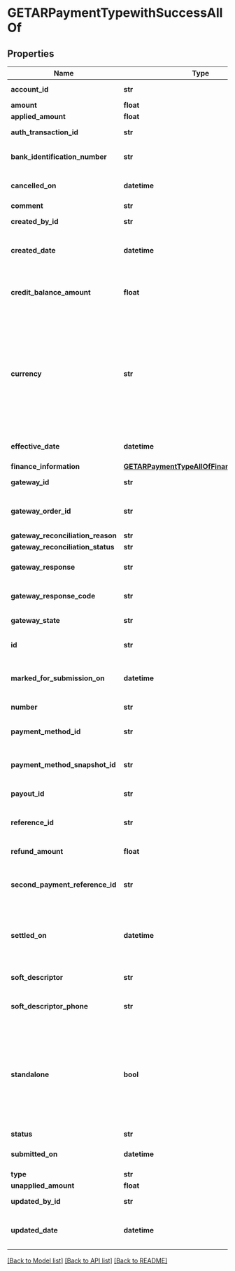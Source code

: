 # GETARPaymentTypewithSuccessAllOf

## Properties
Name | Type | Description | Notes
------------ | ------------- | ------------- | -------------
**account_id** | **str** | The ID of the customer account that the payment is for.  | [optional] 
**amount** | **float** | The total amount of the payment.  | [optional] 
**applied_amount** | **float** | The applied amount of the payment.  | [optional] 
**auth_transaction_id** | **str** | The authorization transaction ID from the payment gateway.  | [optional] 
**bank_identification_number** | **str** | The first six digits of the credit card or debit card used for the payment, when applicable.  | [optional] 
**cancelled_on** | **datetime** | The date and time when the payment was cancelled, in &#x60;yyyy-mm-dd hh:mm:ss&#x60; format.  | [optional] 
**comment** | **str** | Comments about the payment.  | [optional] 
**created_by_id** | **str** | The ID of the Zuora user who created the payment part.  | [optional] 
**created_date** | **datetime** | The date and time when the payment was created, in &#x60;yyyy-mm-dd hh:mm:ss&#x60; format. For example, 2017-03-01 15:31:10.  | [optional] 
**credit_balance_amount** | **float** | The amount that the payment transfers to the credit balance. The value is not &#x60;0&#x60; only for those payments that come from legacy payment operations performed without the Invoice Settlement feature.  | [optional] 
**currency** | **str** | When Standalone Payment is not enabled, the &#x60;currency&#x60; of the payment must be the same as the payment currency defined in the customer account settings through Zuora UI.  When Standalone Payment is enabled and &#x60;standalone&#x60; is &#x60;true&#x60;, the &#x60;currency&#x60; of the standalone payment can be different from the payment currency defined in the customer account settings. The amount will not be summed up to the account balance or key metrics regardless of currency.  | [optional] 
**effective_date** | **datetime** | The date and time when the payment takes effect, in &#x60;yyyy-mm-dd hh:mm:ss&#x60; format.  | [optional] 
**finance_information** | [**GETARPaymentTypeAllOfFinanceInformation**](GETARPaymentTypeAllOfFinanceInformation.md) |  | [optional] 
**gateway_id** | **str** | The ID of the gateway instance that processes the payment.  | [optional] 
**gateway_order_id** | **str** | A merchant-specified natural key value that can be passed to the electronic payment gateway when a payment is created.  | [optional] 
**gateway_reconciliation_reason** | **str** | The reason of gateway reconciliation.  | [optional] 
**gateway_reconciliation_status** | **str** | The status of gateway reconciliation.  | [optional] 
**gateway_response** | **str** | The message returned from the payment gateway for the payment. This message is gateway-dependent.  | [optional] 
**gateway_response_code** | **str** | The code returned from the payment gateway for the payment. This code is gateway-dependent.  | [optional] 
**gateway_state** | **str** | The status of the payment in the gateway; use for reconciliation.   | [optional] 
**id** | **str** | The unique ID of the payment. For example, 4028905f5a87c0ff015a87eb6b75007f.  | [optional] 
**marked_for_submission_on** | **datetime** | The date and time when a payment was marked and waiting for batch submission to the payment process, in &#x60;yyyy-mm-dd hh:mm:ss&#x60; format.  | [optional] 
**number** | **str** | The unique identification number of the payment. For example, P-00000001.  | [optional] 
**payment_method_id** | **str** | The unique ID of the payment method that the customer used to make the payment.  | [optional] 
**payment_method_snapshot_id** | **str** | The unique ID of the payment method snapshot which is a copy of the particular Payment Method used in a transaction.  | [optional] 
**payout_id** | **str** | The payout ID of the payment from the gateway side.  | [optional] 
**reference_id** | **str** | The transaction ID returned by the payment gateway. Use this field to reconcile payments between your gateway and Zuora Payments.  | [optional] 
**refund_amount** | **float** | The amount of the payment that is refunded.  | [optional] 
**second_payment_reference_id** | **str** | The transaction ID returned by the payment gateway if there is an additional transaction for the payment. Use this field to reconcile payments between your gateway and Zuora Payments.  | [optional] 
**settled_on** | **datetime** | The date and time when the payment was settled in the payment processor, in &#x60;yyyy-mm-dd hh:mm:ss&#x60; format. This field is used by the Spectrum gateway only and not applicable to other gateways.  | [optional] 
**soft_descriptor** | **str** | A payment gateway-specific field that maps to Zuora for the gateways, Orbital, Vantiv and Verifi.  | [optional] 
**soft_descriptor_phone** | **str** | A payment gateway-specific field that maps to Zuora for the gateways, Orbital, Vantiv and Verifi.  | [optional] 
**standalone** | **bool** | This field is only available if the support for standalone payment is enabled.  The value &#x60;true&#x60; indicates this is a standalone payment that is created and processed in Zuora through Zuora gateway integration but will be settled outside of Zuora. No settlement data will be created. The standalone payment cannot be applied, unapplied, or transferred.  The value &#x60;false&#x60; indicates this is an ordinary payment that is created, processed, and settled in Zuora.  | [optional] [default to False]
**status** | **str** | The status of the payment.  | [optional] 
**submitted_on** | **datetime** | The date and time when the payment was submitted, in &#x60;yyyy-mm-dd hh:mm:ss&#x60; format.  | [optional] 
**type** | **str** | The type of the payment.  | [optional] 
**unapplied_amount** | **float** | The unapplied amount of the payment.  | [optional] 
**updated_by_id** | **str** | The ID of the Zuora user who last updated the payment.  | [optional] 
**updated_date** | **datetime** | The date and time when the payment was last updated, in &#x60;yyyy-mm-dd hh:mm:ss&#x60; format. For example, 2017-03-02 15:36:10.  | [optional] 

[[Back to Model list]](../README.md#documentation-for-models) [[Back to API list]](../README.md#documentation-for-api-endpoints) [[Back to README]](../README.md)


